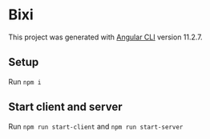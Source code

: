 # Bixi

This project was generated with [Angular CLI](https://github.com/angular/angular-cli) version 11.2.7.

## Setup

Run `npm i`
## Start client and server

Run `npm run start-client` and `npm run start-server`
